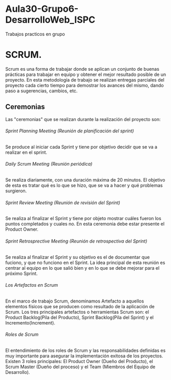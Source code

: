 # Aula30-Grupo6-DesarrolloWeb_ISPC
Trabajos practicos en grupo

# **SCRUM.**

Scrum es una forma de trabajar donde se aplican un conjunto de buenas prácticas para trabajar en equipo y obtener el mejor resultado posible de un proyecto.
En esta metodología de trabajo se realizan entregas parciales del proyecto cada cierto tiempo para demostrar los avances del mismo, dando paso a sugerencias, cambios, etc.

## **Ceremonias**

Las "ceremonias" que se realizan durante la realización del proyecto son:
 
###### Sprint Planning Meeting (Reunión de planificación del sprint)

Se produce al iniciar cada Sprint y tiene por objetivo decidir que se va a realizar en el sprint.

###### Daily Scrum Meeting (Reunión periódica)

Se realiza diariamente, con una duración máxima de 20 minutos. El objetivo de esta es tratar qué es lo que se hizo, que se va a hacer y qué problemas surgieron.

###### Sprint Review Meeting (Reunión de revisión del Sprint)

Se realiza al finalizar el Sprint y tiene por objeto mostrar cuáles fueron los puntos completados y cuales no. En esta ceremonia debe estar presente el Product Owner.

###### Sprint Retrosprective Meeting (Reunión de retrospectiva del Sprint)

Se realiza al finalizar el Sprint y su objetivo es el de documentar que fuciono, y  que no funciono en el Sprint. La idea principal de esta reunión es centrar al equipo en lo que salió bien y en lo que se debe mejorar para el próximo Sprint.

###### Los Artefactos en Scrum

En el marco de trabajo Scrum, denominamos Artefacto a aquellos elementos físicos que se producen como resultado de la aplicación de Scrum. Los tres principales artefactos o herramientas Scrum son: el Product Backlog(Pila del Producto), Sprint Backlog(Pila del Sprint) y el Incremento(Increment).

###### Roles de Scrum

El entendimiento de los roles de Scrum y las responsabilidades definidas es muy importante para asegurar la implementación exitosa de los proyectos. Existen 3 roles principales: El Product Owner (Dueño del Producto), el Scrum Master (Dueño del proceso) y el Team (Miembros del Equipo de Desarrollo).